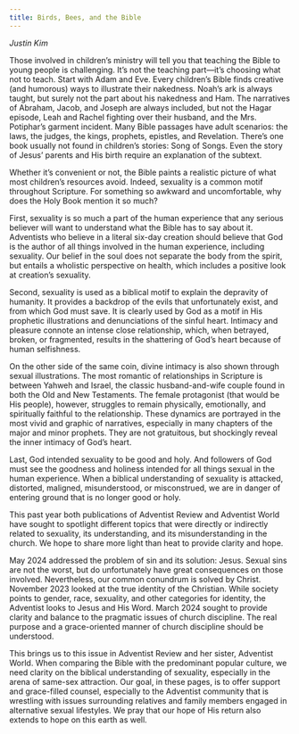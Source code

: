 ```yaml
---
title: Birds, Bees, and the Bible
---
```


_Justin Kim_

Those involved in children’s ministry will tell you that teaching the Bible to young people is challenging. It’s not the teaching part—it’s choosing what not to teach. Start with Adam and Eve. Every children’s Bible finds creative (and humorous) ways to illustrate their nakedness. Noah’s ark is always taught, but surely not the part about his nakedness and Ham. The narratives of Abraham, Jacob, and Joseph are always included, but not the Hagar episode, Leah and Rachel fighting over their husband, and the Mrs. Potiphar’s garment incident. Many Bible passages have adult scenarios: the laws, the judges, the kings, prophets, epistles, and Revelation. There’s one book usually not found in children’s stories: Song of Songs. Even the story of Jesus’ parents and His birth require an explanation of the subtext.

Whether it’s convenient or not, the Bible paints a realistic picture of what most children’s resources avoid. Indeed, sexuality is a common motif throughout Scripture. For something so awkward and uncomfortable, why does the Holy Book mention it so much?

First, sexuality is so much a part of the human experience that any serious believer will want to understand what the Bible has to say about it. Adventists who believe in a literal six-day creation should believe that God is the author of all things involved in the human experience, including sexuality. Our belief in the soul does not separate the body from the spirit,
but entails a wholistic perspective on health, which includes a positive look at
creation’s sexuality.

Second, sexuality is used as a biblical motif to explain the depravity of humanity. It provides a backdrop of the evils that unfortunately exist, and from which God must save. It is clearly used by God as a motif in His prophetic illustrations and denunciations of the sinful heart. Intimacy and pleasure connote an intense close relationship, which, when betrayed, broken, or fragmented, results in the shattering of God’s heart because of human selfishness.

On the other side of the same coin, divine intimacy is also shown through sexual illustrations. The most romantic of relationships in Scripture is between Yahweh and Israel, the classic husband-and-wife couple found in both the Old and New Testaments. The female protagonist (that would be His people), however, struggles to remain physically, emotionally, and spiritually faithful to the relationship. These dynamics are portrayed in the most vivid and graphic of narratives, especially in many chapters of the major and minor prophets. They are not gratuitous, but shockingly reveal the inner intimacy of God’s heart.

Last, God intended sexuality to be good and holy. And followers of God must see the goodness and holiness intended for all things sexual in the human experience. When a biblical understanding of sexuality is attacked, distorted, maligned, misunderstood, or misconstrued, we are in danger of entering ground that is no longer good or holy.

This past year both publications of Adventist Review and Adventist World have sought to spotlight different topics that were directly or indirectly related to sexuality, its understanding, and its misunderstanding in the church. We hope to share more light than heat to provide clarity and hope.

May 2024 addressed the problem of sin and its solution: Jesus. Sexual sins are not the worst, but do unfortunately have great consequences on those involved. Nevertheless, our common conundrum is solved by Christ. November 2023 looked at the true identity of the Christian. While society points to gender, race, sexuality, and other categories for identity, the Adventist looks to Jesus and His Word. March 2024 sought to provide clarity and balance to the pragmatic issues of church discipline. The real purpose and a grace-oriented manner of church discipline should
be understood.

This brings us to this issue in Adventist Review and her sister, Adventist World. When comparing the Bible with the predominant popular culture, we need clarity on the biblical understanding of sexuality, especially in the arena of same-sex attraction. Our goal, in these pages, is to offer support and grace-filled counsel, especially to the Adventist community that is wrestling with issues surrounding relatives and family members engaged in alternative sexual lifestyles. We pray that our hope of His return also extends to hope on this earth as well. 